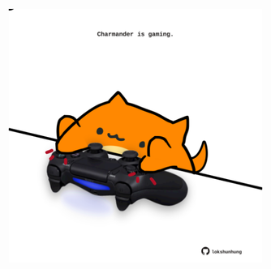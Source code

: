 <!-- built at 01/03/2022, 11:01:04 UTC -->
<p align="center">
  <img width="500" height="500" src="./ReadmeImage.svg">
</p>
